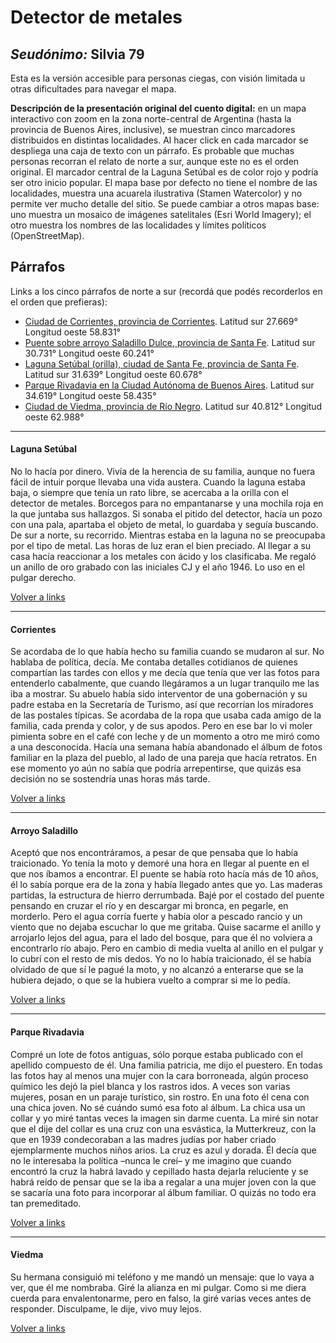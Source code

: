# Detector de metales

## _Seudónimo:_ Silvia 79

Esta es la versión accesible para personas ciegas, con visión limitada u otras dificultades para navegar el mapa.

**Descripción de la presentación original del cuento digital:** en un mapa interactivo con zoom en la zona norte-central de Argentina (hasta la provincia de Buenos Aires, inclusive), se muestran  cinco marcadores distribuidos en distintas localidades. Al hacer click en cada marcador se despliega una caja de texto con un párrafo. Es probable que muchas personas recorran el relato de norte a sur, aunque este no es el orden original. El marcador central de la Laguna Setúbal es de color rojo y podría ser otro inicio popular. El mapa base por defecto no tiene el nombre de las localidades, muestra una acuarela ilustrativa (Stamen Watercolor) y no permite ver mucho detalle del sitio. Se puede cambiar a otros mapas base: uno muestra un mosaico de imágenes satelitales (Esri World Imagery); el otro muestra los nombres de las localidades y límites políticos (OpenStreetMap).

## Párrafos
Links a los cinco párrafos de norte a sur (recordá que podés recorderlos en el orden que prefieras):

+ [Ciudad de Corrientes, provincia de Corrientes](#corrientes). Latitud sur 27.669° Longitud oeste 58.831°
+ [Puente sobre arroyo Saladillo Dulce, provincia de Santa Fe](#arroyo-saladillo). Latitud sur 30.731° Longitud oeste 60.241°
+ [Laguna Setúbal (orilla), ciudad de Santa Fe, provincia de Santa Fe](#laguna-setúbal). Latitud sur 31.639° Longitud oeste 60.678°
+ [Parque Rivadavia en la Ciudad Autónoma de Buenos Aires](#parque-rivadavia). Latitud sur 34.619° Longitud oeste 58.435°
+ [Ciudad de Viedma, provincia de Río Negro](#viedma). Latitud sur 40.812° Longitud oeste 62.988°

-----------------
  
#### Laguna Setúbal
No lo hacía por dinero. Vivía de la herencia de su familia, aunque no fuera fácil de intuir porque llevaba una vida austera. Cuando la laguna estaba baja, o siempre que tenía un rato libre, se acercaba a la orilla con el detector de metales. Borcegos para no empantanarse y una mochila roja en la que juntaba sus hallazgos. Si sonaba el pitido del detector, hacía un pozo con una pala, apartaba el objeto de metal, lo guardaba y seguía buscando. De sur a norte, su recorrido. Mientras estaba en la laguna no se preocupaba por el tipo de metal. Las horas de luz eran el bien preciado. Al llegar a su casa hacía reaccionar a los metales con ácido y los clasificaba. Me regaló un anillo de oro grabado con las iniciales CJ y el año 1946. Lo uso en el pulgar derecho.

[Volver a links](#párrafos)

-----------------

#### Corrientes
Se acordaba de lo que había hecho su familia cuando se mudaron al sur. No hablaba de política, decía. Me contaba detalles cotidianos de quienes compartían las tardes con ellos y me decía que tenía que ver las fotos para entenderlo cabalmente, que cuando llegáramos a un lugar tranquilo me las iba a mostrar. Su abuelo había sido interventor de una gobernación y su padre estaba en la Secretaría de Turismo, así que recorrían los miradores de las postales típicas. Se acordaba de la ropa que usaba cada amigo de la familia, cada prenda y color, y de sus apodos. Pero en ese bar lo vi moler pimienta sobre en el café con leche y de un momento a otro me miró como a una desconocida. Hacía una semana había abandonado el álbum de fotos familiar en la plaza del pueblo, al lado de una pareja que hacía retratos. En ese momento yo aún no sabía que podría arrepentirse, que quizás esa decisión no se sostendría unas horas más tarde.

[Volver a links](#párrafos)

-----------------

#### Arroyo Saladillo
Aceptó que nos encontráramos, a pesar de que pensaba que lo había traicionado. Yo tenía la moto y demoré una hora en llegar al puente en el que nos íbamos a encontrar. El puente se había roto hacía más de 10 años, él lo sabía porque era de la zona y había llegado antes que yo. Las maderas partidas, la estructura de hierro derrumbada. Bajé por el costado del puente pensando en cruzar el río y en descargar mi bronca, en pegarle, en morderlo. Pero el agua corría fuerte y había olor a pescado rancio y un viento que no dejaba escuchar lo que me gritaba. Quise sacarme el anillo y arrojarlo lejos del agua, para el lado del bosque, para que él no volviera a encontrarlo río abajo. Pero en cambio di media vuelta al anillo en el pulgar y lo cubrí con el resto de mis dedos. Yo no lo había traicionado, él se había olvidado de que sí le pagué la moto, y no alcanzó a enterarse que se la hubiera dejado, o que se la hubiera vuelto a comprar si me lo pedía.

[Volver a links](#párrafos)

-----------------

#### Parque Rivadavia
Compré un lote de fotos antiguas, sólo porque estaba publicado con el apellido compuesto de él. Una familia patricia, me dijo el puestero. En todas las fotos hay al menos una mujer con la cara borroneada, algún proceso químico les dejó la piel blanca y los rastros idos. A veces son varias mujeres, posan en un paraje turístico, sin rostro. En una foto él cena con una chica joven. No sé cuándo sumó esa foto al álbum. La chica usa un collar y yo miré tantas veces la imagen sin darme cuenta. La miré sin notar que el dije del collar es una cruz con una esvástica, la Mutterkreuz, con la que en 1939 condecoraban a las madres judías por haber criado ejemplarmente muchos niños arios. La cruz es azul y dorada. Él decía que no le interesaba la política –nunca le creí– y me imagino que cuando encontró la cruz la habrá lavado y cepillado hasta dejarla reluciente y se habrá reído de pensar que se la iba a regalar a una mujer joven con la que se sacaría una foto para incorporar al álbum familiar. O quizás no todo era tan premeditado.

[Volver a links](#párrafos)

-----------------

#### Viedma
Su hermana consiguió mi teléfono y me mandó un mensaje: que lo vaya a ver, que él me nombraba. Giré la alianza en mi pulgar. Como si me diera cuerda para envalentonarme, pero en falso, la giré varias veces antes de responder. Disculpame, le dije, vivo muy lejos.

[Volver a links](#párrafos)
